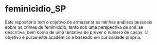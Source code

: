 # feminicidio_SP
Este repositório tem o objetivo de armazenar as minhas análises pessoais sobre os crimes de feminicídio, tanto sob uma perspectiva de análise descritiva, bem como de uma tentativa de prever o número de casos. O objetivo é puramente acadêmico e baseado em curiosidade própria.
